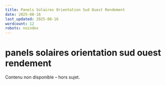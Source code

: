 ```yaml
---
title: Panels Solaires Orientation Sud Ouest Rendement
date: 2025-08-16
last_updated: 2025-08-16
wordcount: 12
robots: noindex
---
```


# panels solaires orientation sud ouest rendement

Contenu non disponible – hors sujet.